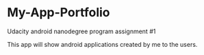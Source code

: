 # My-App-Portfolio
Udacity android nanodegree program assignment #1

This app will show android applications created by me to the users.
